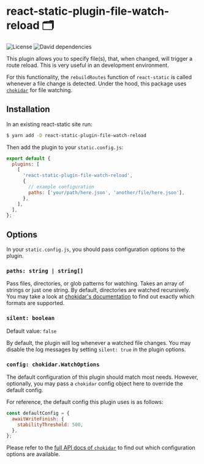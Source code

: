# react-static-plugin-file-watch-reload 🗂

![License](https://img.shields.io/github/license/wappsify/react-static-plugin-file-watch-reload.svg)
![David dependencies](https://david-dm.org/wappsify/react-static-plugin-file-watch-reload.svg)

This plugin allows you to specify file(s), that, when changed, will trigger a route reload. This is very useful in an development environment.

For this functionality, the `rebuildRoutes` function of `react-static` is called whenever a file change is detected. Under the hood, this package uses [`chokidar`](https://github.com/paulmillr/chokidar) for file watching.

## Installation

In an existing react-static site run:

```bash
$ yarn add -D react-static-plugin-file-watch-reload
```

Then add the plugin to your `static.config.js`:

```javascript
export default {
  plugins: [
    [
      'react-static-plugin-file-watch-reload',
      {
        // example configuration
        paths: ['your/path/here.json', 'another/file/here.json'],
      },
    ],
  ],
};
```

## Options

In your `static.config.js`, you should pass configuration options to the plugin.

### `paths: string | string[]`

Pass files, directories, or glob patterns for watching. Takes an array of strings or just one string. By default, directories are watched recursively. You may take a look at [chokidar's documentation](https://github.com/paulmillr/chokidar#api) to find out exactly which formats are supported.

### `silent: boolean`

Default value: `false`

By default, the plugin will log whenever a watched file changes. You may disable the log messages by setting `silent: true` in the plugin options.

### `config: chokidar.WatchOptions`

The default configuration of this plugin should match most needs. However, optionally, you may pass a `chokidar` config object here to override the default config.

For reference, the default config this plugin uses is as follows:

```js
const defaultConfig = {
  awaitWriteFinish: {
    stabilityThreshold: 500,
  },
};
```

Please refer to the [full API docs of `chokidar`](https://github.com/paulmillr/chokidar#api) to find out which configuration options are available.

